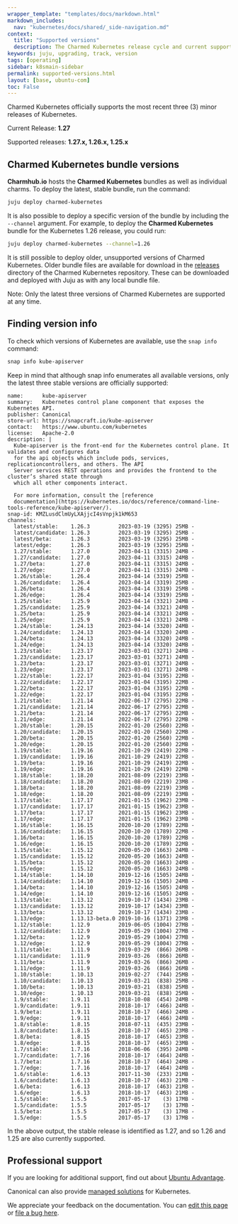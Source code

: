 ```yaml
---
wrapper_template: "templates/docs/markdown.html"
markdown_includes:
  nav: "kubernetes/docs/shared/_side-navigation.md"
context:
  title: "Supported versions"
  description: The Charmed Kubernetes release cycle and current supported versions.
keywords: juju, upgrading, track, version
tags: [operating]
sidebar: k8smain-sidebar
permalink: supported-versions.html
layout: [base, ubuntu-com]
toc: False
---
```


<!-- THIS PAGE IS AUTOGENERATED -->
<!-- If you find an error in this page, it is likely to be in the original
source of the information - please file a bug at 
https://github.com/charmed-kubernetes/kubernetes-docs/issues 
rather than editing the text -->

Charmed Kubernetes officially supports the most recent three (3) minor releases
of Kubernetes.

Current Release: **1.27**

Supported releases: **1.27.x, 1.26.x, 1.25.x**

## Charmed Kubernetes bundle versions

**Charmhub.io** hosts the **Charmed Kubernetes** bundles as well as
individual charms. To deploy the latest, stable bundle, run the command:

```bash
juju deploy charmed-kubernetes
```

It is also possible to deploy a specific version of the bundle by including
the `--channel` argument. For example, to deploy the **Charmed Kubernetes**
bundle for the Kubernetes 1.26 release, you could run:

```bash
juju deploy charmed-kubernetes --channel=1.26
```

It is still possible to deploy older, unsupported versions of Charmed Kubernetes.
Older bundle files are available for download in the [releases][] directory of
the Charmed Kubernetes repository. These can be downloaded and deployed with
Juju as with any local bundle file.

<div class="p-notification--caution">
  <p markdown="1" class="p-notification__response">
    <span class="p-notification__status">Note:</span>
Only the latest three versions of Charmed Kubernetes are supported at any time.
  </p>
</div>

## Finding version info

To check which versions of Kubernetes are available, use the `snap info` command:

```bash
snap info kube-apiserver
```

Keep in mind that although snap info enumerates all available versions, only
the latest three stable versions are officially supported:

```no-highlight
name:      kube-apiserver
summary:   Kubernetes control plane component that exposes the Kubernetes API.
publisher: Canonical
store-url: https://snapcraft.io/kube-apiserver
contact:   https://www.ubuntu.com/kubernetes
license:   Apache-2.0
description: |
  Kube-apiserver is the front-end for the Kubernetes control plane. It validates and configures data
  for the api objects which include pods, services, replicationcontrollers, and others. The API
  Server services REST operations and provides the frontend to the cluster’s shared state through
  which all other components interact.
  
  For more information, consult the [reference
  documentation](https://kubernetes.io/docs/reference/command-line-tools-reference/kube-apiserver/).
snap-id: KMZLusdClmUyLXAjjcI4sVnpjk1kM653
channels:
  latest/stable:    1.26.3         2023-03-19 (3295) 25MB -
  latest/candidate: 1.26.3         2023-03-19 (3295) 25MB -
  latest/beta:      1.26.3         2023-03-19 (3295) 25MB -
  latest/edge:      1.26.3         2023-03-19 (3295) 25MB -
  1.27/stable:      1.27.0         2023-04-11 (3315) 24MB -
  1.27/candidate:   1.27.0         2023-04-11 (3315) 24MB -
  1.27/beta:        1.27.0         2023-04-11 (3315) 24MB -
  1.27/edge:        1.27.0         2023-04-11 (3315) 24MB -
  1.26/stable:      1.26.4         2023-04-14 (3319) 25MB -
  1.26/candidate:   1.26.4         2023-04-14 (3319) 25MB -
  1.26/beta:        1.26.4         2023-04-14 (3319) 25MB -
  1.26/edge:        1.26.4         2023-04-14 (3319) 25MB -
  1.25/stable:      1.25.9         2023-04-14 (3321) 24MB -
  1.25/candidate:   1.25.9         2023-04-14 (3321) 24MB -
  1.25/beta:        1.25.9         2023-04-14 (3321) 24MB -
  1.25/edge:        1.25.9         2023-04-14 (3321) 24MB -
  1.24/stable:      1.24.13        2023-04-14 (3320) 24MB -
  1.24/candidate:   1.24.13        2023-04-14 (3320) 24MB -
  1.24/beta:        1.24.13        2023-04-14 (3320) 24MB -
  1.24/edge:        1.24.13        2023-04-14 (3320) 24MB -
  1.23/stable:      1.23.17        2023-03-01 (3271) 24MB -
  1.23/candidate:   1.23.17        2023-03-01 (3271) 24MB -
  1.23/beta:        1.23.17        2023-03-01 (3271) 24MB -
  1.23/edge:        1.23.17        2023-03-01 (3271) 24MB -
  1.22/stable:      1.22.17        2023-01-04 (3195) 22MB -
  1.22/candidate:   1.22.17        2023-01-04 (3195) 22MB -
  1.22/beta:        1.22.17        2023-01-04 (3195) 22MB -
  1.22/edge:        1.22.17        2023-01-04 (3195) 22MB -
  1.21/stable:      1.21.14        2022-06-17 (2795) 22MB -
  1.21/candidate:   1.21.14        2022-06-17 (2795) 22MB -
  1.21/beta:        1.21.14        2022-06-17 (2795) 22MB -
  1.21/edge:        1.21.14        2022-06-17 (2795) 22MB -
  1.20/stable:      1.20.15        2022-01-20 (2560) 22MB -
  1.20/candidate:   1.20.15        2022-01-20 (2560) 22MB -
  1.20/beta:        1.20.15        2022-01-20 (2560) 22MB -
  1.20/edge:        1.20.15        2022-01-20 (2560) 22MB -
  1.19/stable:      1.19.16        2021-10-29 (2419) 22MB -
  1.19/candidate:   1.19.16        2021-10-29 (2419) 22MB -
  1.19/beta:        1.19.16        2021-10-29 (2419) 22MB -
  1.19/edge:        1.19.16        2021-10-29 (2419) 22MB -
  1.18/stable:      1.18.20        2021-08-09 (2219) 23MB -
  1.18/candidate:   1.18.20        2021-08-09 (2219) 23MB -
  1.18/beta:        1.18.20        2021-08-09 (2219) 23MB -
  1.18/edge:        1.18.20        2021-08-09 (2219) 23MB -
  1.17/stable:      1.17.17        2021-01-15 (1962) 23MB -
  1.17/candidate:   1.17.17        2021-01-15 (1962) 23MB -
  1.17/beta:        1.17.17        2021-01-15 (1962) 23MB -
  1.17/edge:        1.17.17        2021-01-15 (1962) 23MB -
  1.16/stable:      1.16.15        2020-10-20 (1789) 22MB -
  1.16/candidate:   1.16.15        2020-10-20 (1789) 22MB -
  1.16/beta:        1.16.15        2020-10-20 (1789) 22MB -
  1.16/edge:        1.16.15        2020-10-20 (1789) 22MB -
  1.15/stable:      1.15.12        2020-05-20 (1663) 24MB -
  1.15/candidate:   1.15.12        2020-05-20 (1663) 24MB -
  1.15/beta:        1.15.12        2020-05-20 (1663) 24MB -
  1.15/edge:        1.15.12        2020-05-20 (1663) 24MB -
  1.14/stable:      1.14.10        2019-12-16 (1505) 24MB -
  1.14/candidate:   1.14.10        2019-12-16 (1505) 24MB -
  1.14/beta:        1.14.10        2019-12-16 (1505) 24MB -
  1.14/edge:        1.14.10        2019-12-16 (1505) 24MB -
  1.13/stable:      1.13.12        2019-10-17 (1434) 23MB -
  1.13/candidate:   1.13.12        2019-10-17 (1434) 23MB -
  1.13/beta:        1.13.12        2019-10-17 (1434) 23MB -
  1.13/edge:        1.13.13-beta.0 2019-10-16 (1371) 23MB -
  1.12/stable:      1.12.9         2019-06-05 (1004) 27MB -
  1.12/candidate:   1.12.9         2019-05-29 (1004) 27MB -
  1.12/beta:        1.12.9         2019-05-29 (1004) 27MB -
  1.12/edge:        1.12.9         2019-05-29 (1004) 27MB -
  1.11/stable:      1.11.9         2019-03-29  (866) 26MB -
  1.11/candidate:   1.11.9         2019-03-26  (866) 26MB -
  1.11/beta:        1.11.9         2019-03-26  (866) 26MB -
  1.11/edge:        1.11.9         2019-03-26  (866) 26MB -
  1.10/stable:      1.10.13        2019-02-27  (744) 25MB -
  1.10/candidate:   1.10.13        2019-03-21  (838) 25MB -
  1.10/beta:        1.10.13        2019-03-21  (838) 25MB -
  1.10/edge:        1.10.13        2019-03-21  (838) 25MB -
  1.9/stable:       1.9.11         2018-10-08  (454) 24MB -
  1.9/candidate:    1.9.11         2018-10-17  (466) 24MB -
  1.9/beta:         1.9.11         2018-10-17  (466) 24MB -
  1.9/edge:         1.9.11         2018-10-17  (466) 24MB -
  1.8/stable:       1.8.15         2018-07-11  (435) 23MB -
  1.8/candidate:    1.8.15         2018-10-17  (465) 23MB -
  1.8/beta:         1.8.15         2018-10-17  (465) 23MB -
  1.8/edge:         1.8.15         2018-10-17  (465) 23MB -
  1.7/stable:       1.7.16         2018-06-06  (395) 24MB -
  1.7/candidate:    1.7.16         2018-10-17  (464) 24MB -
  1.7/beta:         1.7.16         2018-10-17  (464) 24MB -
  1.7/edge:         1.7.16         2018-10-17  (464) 24MB -
  1.6/stable:       1.6.13         2017-11-30  (233) 21MB -
  1.6/candidate:    1.6.13         2018-10-17  (463) 21MB -
  1.6/beta:         1.6.13         2018-10-17  (463) 21MB -
  1.6/edge:         1.6.13         2018-10-17  (463) 21MB -
  1.5/stable:       1.5.5          2017-05-17    (3) 17MB -
  1.5/candidate:    1.5.5          2017-05-17    (3) 17MB -
  1.5/beta:         1.5.5          2017-05-17    (3) 17MB -
  1.5/edge:         1.5.5          2017-05-17    (3) 17MB -

```

In the above output, the stable release is identified as 1.27, and so 1.26 and
1.25 are also currently supported.

## Professional support

If you are looking for additional support, find out about [Ubuntu Advantage][support].

Canonical can also provide [managed solutions][managed] for Kubernetes.

<!-- LINKS -->
[support]: /support
[managed]: /kubernetes/managed
[releases]: https://github.com/charmed-kubernetes/bundle/tree/main/releases

<!-- FEEDBACK -->
<div class="p-notification--information">
  <p class="p-notification__content">
    We appreciate your feedback on the documentation. You can
    <a href="https://github.com/charmed-kubernetes/kubernetes-docs/edit/main/pages/k8s/supported-versions.md" >edit this page</a>
    or
    <a href="https://github.com/charmed-kubernetes/kubernetes-docs/issues/new" >file a bug here</a>.</p>
  </div>
</div>
